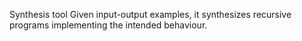 Synthesis tool
Given input-output examples, it synthesizes recursive programs implementing the intended behaviour. 